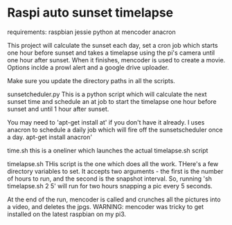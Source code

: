 # Raspi auto sunset timelapse


requirements:
raspbian jessie
python
at
mencoder
anacron

This project will calculate the sunset each day, set a cron job which starts one hour before sunset and takes a timelapse using the pi's camera until one hour after sunset. When it finishes, mencoder is used to create a movie. Options inclde a prowl alert and a google drive uploader.  

Make sure you update the directory paths in all the scripts.

sunsetcheduler.py
This is a python script which will calculate the next sunset time and schedule an at job to start the timelapse one hour before sunset and until 1 hour after sunset.  

You may need to 'apt-get install at' if you don't have it already.
I uses anacron to schedule a daily job which will fire off the sunsetscheduler once a day. 
apt-get install anacron' 

time.sh 
this is a oneliner which launches the actual timelapse.sh script

timelapse.sh
THis script is the one which does all the work. THere's a few directory variables to set. It accepts two arguments - the first is the number of hours to run, and the second is the snapshot interval.  So, running 'sh timelapse.sh 2 5' will run for two hours snapping a pic every 5 seconds.

At the end of the run, mencoder is called and crunches all the pictures into a video, and deletes the jpgs.  WARNING: mencoder was tricky to get installed on the latest raspbian on my pi3.  

